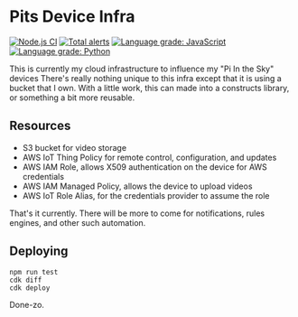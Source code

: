 # Pits Device Infra

[![Node.js CI](https://github.com/philcali/pits-infra/actions/workflows/node.js.yml/badge.svg)](https://github.com/philcali/pits-infra/actions/workflows/node.js.yml)
[![Total alerts](https://img.shields.io/lgtm/alerts/g/philcali/pits-infra.svg?logo=lgtm&logoWidth=18)](https://lgtm.com/projects/g/philcali/pits-infra/alerts/)
[![Language grade: JavaScript](https://img.shields.io/lgtm/grade/javascript/g/philcali/pits-infra.svg?logo=lgtm&logoWidth=18)](https://lgtm.com/projects/g/philcali/pits-infra/context:javascript)
[![Language grade: Python](https://img.shields.io/lgtm/grade/python/g/philcali/pits-infra.svg?logo=lgtm&logoWidth=18)](https://lgtm.com/projects/g/philcali/pits-infra/context:python)

This is currently my cloud infrastructure to influence my "Pi In the Sky" devices
There's really nothing unique to this infra except that it is using a bucket that
I own. With a little work, this can made into a constructs library, or something
a bit more reusable.

## Resources

- S3 bucket for video storage
- AWS IoT Thing Policy for remote control, configuration, and updates
- AWS IAM Role, allows X509 authentication on the device for AWS credentials
- AWS IAM Managed Policy, allows the device to upload videos
- AWS IoT Role Alias, for the credentials provider to assume the role

That's it currently. There will be more to come for notifications, rules engines,
and other such automation.

## Deploying

```
npm run test
cdk diff
cdk deploy
```

Done-zo.